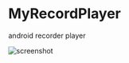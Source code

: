 MyRecordPlayer
==============

android recorder player

![screenshot](https://raw.githubusercontent.com/advx9600/MyRecordPlayer/master/screenshort.pnp)